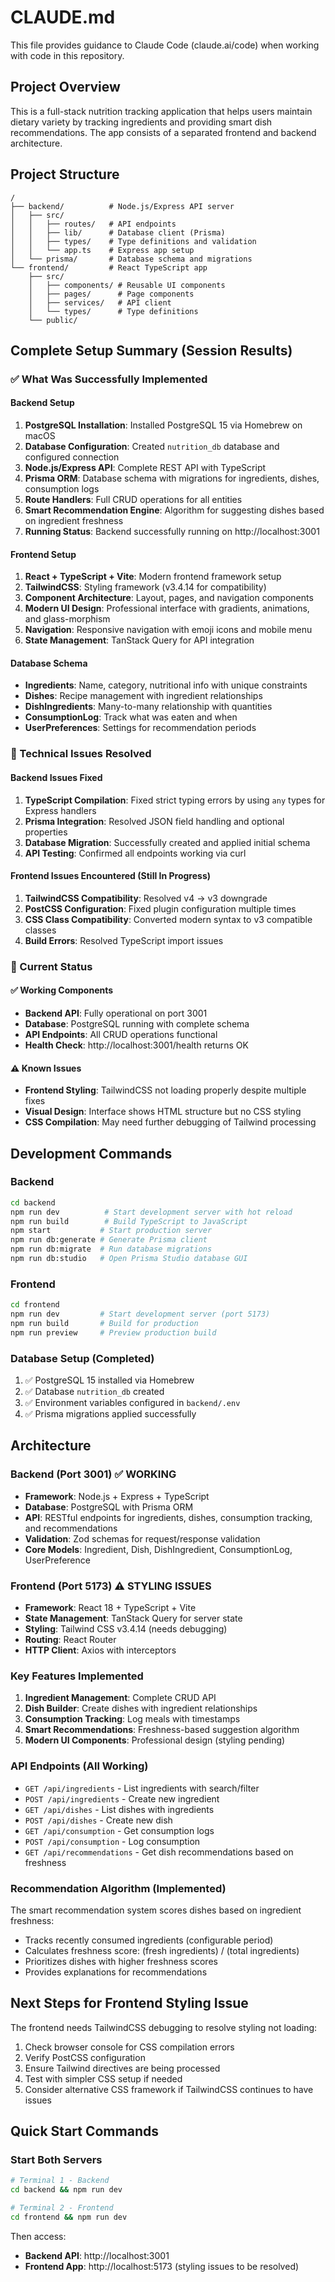 # CLAUDE.md

This file provides guidance to Claude Code (claude.ai/code) when working with code in this repository.

## Project Overview

This is a full-stack nutrition tracking application that helps users maintain dietary variety by tracking ingredients and providing smart dish recommendations. The app consists of a separated frontend and backend architecture.

## Project Structure

```
/
├── backend/          # Node.js/Express API server
│   ├── src/
│   │   ├── routes/   # API endpoints
│   │   ├── lib/      # Database client (Prisma)
│   │   ├── types/    # Type definitions and validation
│   │   └── app.ts    # Express app setup
│   └── prisma/       # Database schema and migrations
└── frontend/         # React TypeScript app
    ├── src/
    │   ├── components/ # Reusable UI components
    │   ├── pages/      # Page components
    │   ├── services/   # API client
    │   └── types/      # Type definitions
    └── public/
```

## Complete Setup Summary (Session Results)

### ✅ What Was Successfully Implemented

#### Backend Setup
1. **PostgreSQL Installation**: Installed PostgreSQL 15 via Homebrew on macOS
2. **Database Configuration**: Created `nutrition_db` database and configured connection
3. **Node.js/Express API**: Complete REST API with TypeScript
4. **Prisma ORM**: Database schema with migrations for ingredients, dishes, consumption logs
5. **Route Handlers**: Full CRUD operations for all entities
6. **Smart Recommendation Engine**: Algorithm for suggesting dishes based on ingredient freshness
7. **Running Status**: Backend successfully running on http://localhost:3001

#### Frontend Setup
1. **React + TypeScript + Vite**: Modern frontend framework setup
2. **TailwindCSS**: Styling framework (v3.4.14 for compatibility)
3. **Component Architecture**: Layout, pages, and navigation components
4. **Modern UI Design**: Professional interface with gradients, animations, and glass-morphism
5. **Navigation**: Responsive navigation with emoji icons and mobile menu
6. **State Management**: TanStack Query for API integration

#### Database Schema
- **Ingredients**: Name, category, nutritional info with unique constraints
- **Dishes**: Recipe management with ingredient relationships
- **DishIngredients**: Many-to-many relationship with quantities
- **ConsumptionLog**: Track what was eaten and when
- **UserPreferences**: Settings for recommendation periods

### 🔧 Technical Issues Resolved

#### Backend Issues Fixed
1. **TypeScript Compilation**: Fixed strict typing errors by using `any` types for Express handlers
2. **Prisma Integration**: Resolved JSON field handling and optional properties
3. **Database Migration**: Successfully created and applied initial schema
4. **API Testing**: Confirmed all endpoints working via curl

#### Frontend Issues Encountered (Still In Progress)
1. **TailwindCSS Compatibility**: Resolved v4 → v3 downgrade
2. **PostCSS Configuration**: Fixed plugin configuration multiple times
3. **CSS Class Compatibility**: Converted modern syntax to v3 compatible classes
4. **Build Errors**: Resolved TypeScript import issues

### 🚀 Current Status

#### ✅ Working Components
- **Backend API**: Fully operational on port 3001
- **Database**: PostgreSQL running with complete schema
- **API Endpoints**: All CRUD operations functional
- **Health Check**: http://localhost:3001/health returns OK

#### ⚠️ Known Issues
- **Frontend Styling**: TailwindCSS not loading properly despite multiple fixes
- **Visual Design**: Interface shows HTML structure but no CSS styling
- **CSS Compilation**: May need further debugging of Tailwind processing

## Development Commands

### Backend
```bash
cd backend
npm run dev          # Start development server with hot reload
npm run build        # Build TypeScript to JavaScript
npm start           # Start production server
npm run db:generate # Generate Prisma client
npm run db:migrate  # Run database migrations
npm run db:studio   # Open Prisma Studio database GUI
```

### Frontend
```bash
cd frontend
npm run dev         # Start development server (port 5173)
npm run build       # Build for production
npm run preview     # Preview production build
```

### Database Setup (Completed)
1. ✅ PostgreSQL 15 installed via Homebrew
2. ✅ Database `nutrition_db` created
3. ✅ Environment variables configured in `backend/.env`
4. ✅ Prisma migrations applied successfully

## Architecture

### Backend (Port 3001) ✅ WORKING
- **Framework**: Node.js + Express + TypeScript
- **Database**: PostgreSQL with Prisma ORM
- **API**: RESTful endpoints for ingredients, dishes, consumption tracking, and recommendations
- **Validation**: Zod schemas for request/response validation
- **Core Models**: Ingredient, Dish, DishIngredient, ConsumptionLog, UserPreference

### Frontend (Port 5173) ⚠️ STYLING ISSUES
- **Framework**: React 18 + TypeScript + Vite
- **State Management**: TanStack Query for server state
- **Styling**: Tailwind CSS v3.4.14 (needs debugging)
- **Routing**: React Router
- **HTTP Client**: Axios with interceptors

### Key Features Implemented
1. **Ingredient Management**: Complete CRUD API
2. **Dish Builder**: Create dishes with ingredient relationships
3. **Consumption Tracking**: Log meals with timestamps
4. **Smart Recommendations**: Freshness-based suggestion algorithm
5. **Modern UI Components**: Professional design (styling pending)

### API Endpoints (All Working)
- `GET /api/ingredients` - List ingredients with search/filter
- `POST /api/ingredients` - Create new ingredient
- `GET /api/dishes` - List dishes with ingredients
- `POST /api/dishes` - Create new dish
- `GET /api/consumption` - Get consumption logs
- `POST /api/consumption` - Log consumption
- `GET /api/recommendations` - Get dish recommendations based on freshness

### Recommendation Algorithm (Implemented)
The smart recommendation system scores dishes based on ingredient freshness:
- Tracks recently consumed ingredients (configurable period)
- Calculates freshness score: (fresh ingredients) / (total ingredients)
- Prioritizes dishes with higher freshness scores
- Provides explanations for recommendations

## Next Steps for Frontend Styling Issue

The frontend needs TailwindCSS debugging to resolve styling not loading:
1. Check browser console for CSS compilation errors
2. Verify PostCSS configuration
3. Ensure Tailwind directives are being processed
4. Test with simpler CSS setup if needed
5. Consider alternative CSS framework if TailwindCSS continues to have issues

## Quick Start Commands

### Start Both Servers
```bash
# Terminal 1 - Backend
cd backend && npm run dev

# Terminal 2 - Frontend  
cd frontend && npm run dev
```

Then access:
- **Backend API**: http://localhost:3001
- **Frontend App**: http://localhost:5173 (styling issues to be resolved)